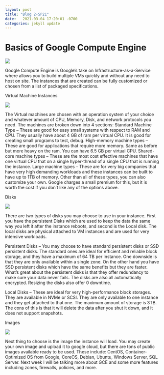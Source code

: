 ```yaml
---
layout: post
title: "Blog 2-SP21"
date:   2021-03-04 17:20:01 -0700
categories: jekyll update
---
```


<h1> Basics of Google Compute Engine </h1>

<img src=https://www.freecodecamp.org/news/content/images/2020/10/gcp.png>

Google Compute Engine is Google’s take on Infrastructure-as-a-Service where allows you to build multiple VMs quickly and without any need to host on site. The instances that are created can be fully customized or chosen from a list of packaged specifications.

<bold>Virtual Machine Instances

<img src=https://2.bp.blogspot.com/-1K-l8Rge8v0/Wh7mTK5aYOI/AAAAAAAAEx8/Snc9o-sLKgkuzOQ8io9J8lxYGwqJ86LhwCLcBGAs/s1600/image1.gif>

The Virtual machines are chosen with an operation system of your choice and whatever amount of CPU, Memory, Disk, and network protocols you need. 
The machines are broken down into 4 sections:
Standard Machine Type – These are good for easy small systems with respect to RAM and CPU. They usually have about 4 GB of ram per virtual CPU. It is good for creating small programs to test, debug.
High-memory machine types – These are good for applications that require more memory. Same as before but more heavy on the ram. You can have 6.5 GB per virtual CPU.
Shared-core machine types – These are the most cost effective machines that have one virtual CPU that on a single hyper-thread of a single CPU that is running the instance.
Large machine types – These are for very big companies that have very high demanding workloads and these instances can be built to have up to 1TB of memory.
Other than all of these types, you can also customize your own. Google charges a small premium for this, but it is worth the cost if you don’t like any of the options above.

<bold> Disks 

<img src=https://cdn.networkmanagementsoftware.com/wp-content/uploads/gcp-disk-performance-600x397.png>

There are two types of disks you may choose to use in your instance. First you have the persistent Disks which are used to keep the data the same way you left it after the instance reboots, and second is the Local disk. The local disks are physical attached to VM instances and are used for very intensive workloads.

Persistent Disks – You may choose to have standard persistent disks or SSD persistent disks. The standard ones are ideal for efficient and reliable block storage, and they have a maximum of 64 TB per instance. One downside is that they are only available within a single zone. On the other hand you have SSD persistent disks which have the same benefits but they are faster. What’s great about the persistent disks is that they offer redundancy to make sure your data never fails. The disks are also all automatically encrypted. Resizing the disks also offer 0 downtime.

Local Disks – These are ideal for very high-performance block storages. They are available in NVMe or SCSI. They are only available to one instance and they get attached to that one. The maximum amount of storage is 3TB. The cons of this is that it will delete the data after you shut it down, and it does not support snapshots.

<bold> Images

<img src=https://dt-cdn.net/wp-content/uploads/2018/07/Image-1.png>

Next thing to choose is the image the instance will load. You may create your own image and upload it to google cloud, but there are tons of public images available ready to be used.
These include: CentOS, Container-Optimized OS from Google, CoreOS, Debian, Ubuntu, Windows Server, SQL Server.
Next week I will be talking more about GCE and some more features including zones, firewalls, policies, and more.
